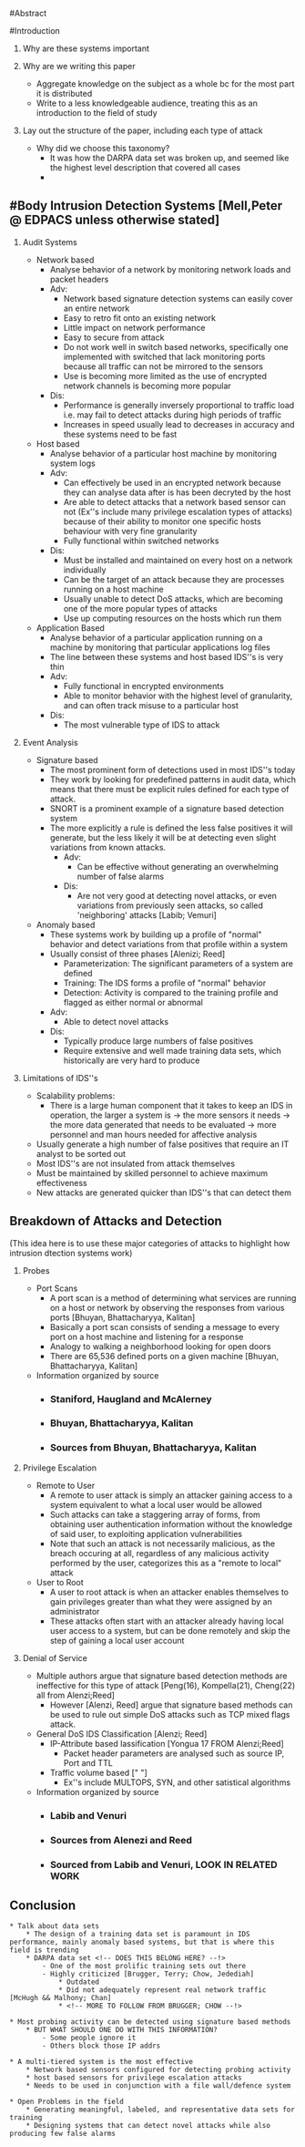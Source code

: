 #Abstract

#Introduction
1.  Why are these systems important

2.  Why are we writing this paper
    * Aggregate knowledge on the subject as a whole bc for the most part it is
        distributed
    * Write to a less knowledgeable audience, treating this as an introduction to
        the field of study

3. Lay out the structure of the paper, including each type of attack
    * Why did we choose this taxonomy?
        - It was how the DARPA data set was broken up, and seemed like the highest level description that covered all cases
        - <!-- JAKE, THIS IS WHERE YOU WILL TALK ABOUT THE DECISION TO MERGE YOUR TWO TOPICS --!>
    
#Body
Intrusion Detection Systems [Mell,Peter @ EDPACS unless otherwise stated]
-----------------------------
1.  Audit Systems
    * Network based
        * Analyse behavior of a network by monitoring network loads and packet headers
        * Adv:
            - Network based signature detection systems can easily cover an entire network
            - Easy to retro fit onto an existing network
            - Little impact on network performance
            - Easy to secure from attack
            - Do not work well in switch based networks, specifically one implemented with switched that lack monitoring ports because all traffic can not be mirrored to the sensors
            - Use is becoming more limited as the use of encrypted network channels is becoming more popular
        * Dis:
            - Performance is generally inversely proportional to traffic load i.e. may fail to detect attacks during high periods of traffic
            - Increases in speed usually lead to decreases in accuracy and these systems need to be fast
    * Host based
        * Analyse behavior of a particular host machine by monitoring system logs
        * Adv:
            - Can effectively be used in an encrypted network because they can analyse data after is has been decryted by the host
            - Are able to detect attacks that a network based sensor can not (Ex''s include many privilege escalation types of attacks) because of their ability to monitor one specific hosts behaviour with very fine granularity
            - Fully functional within switched networks
        * Dis:
            - Must be installed and maintained on every host on a network individually
            - Can be the target of an attack because they are processes running on a host machine
            - Usually unable to detect DoS attacks, which are becoming one of the more popular types of attacks 
            - Use up computing resources on the hosts which run them
    * Application Based
        * Analyse behavior of a particular application running on a machine by monitoring that particular applications log files
        * The line between these systems and host based IDS''s is very thin
        * Adv:
            - Fully functional in encrypted environments
            - Able to monitor behavior with the highest level of granularity, and can often track misuse to a particular host
        * Dis:
            - The most vulnerable type of IDS to attack

2.  Event Analysis
    * Signature based
        * The most prominent form of detections used in most IDS''s today
        * They work by looking for predefined patterns in audit data, which means that there must be explicit rules defined for each type of attack.
        * SNORT is a prominent example of a signature based detection system
        * The more explicitly a rule is defined the less false positives it will generate, but the less likely it will be at detecting even slight variations from known attacks.
            * Adv:
                - Can be effective without generating an overwhelming number of false alarms
            * Dis:
                - Are not very good at detecting novel attacks, or even variations from previously seen attacks, so called 'neighboring' attacks [Labib; Vemuri]
    * Anomaly based
        * These systems work by building up a profile of "normal" behavior and detect variations from that profile within a system
        * Usually consist of three phases [Alenizi; Reed]
            - Parameterization: The significant parameters of a system are defined
            - Training: The IDS forms a profile of "normal" behavior
            - Detection: Activity is compared to the training profile and flagged as either normal or abnormal
        * Adv:
            - Able to detect novel attacks
        * Dis:
            - Typically produce large numbers of false positives
            - Require extensive and well made training data sets, which historically are very hard to produce

3. Limitations of IDS''s 
    * Scalability problems: 
        - There is a large human component that it takes to keep an IDS in operation, the larger a system is -> the more sensors it needs -> the more data generated that needs to be evaluated -> more personnel and man hours needed for affective analysis
    * Usually generate a high number of false positives that require an IT analyst to be sorted out
    * Most IDS''s are not insulated from attack themselves
    * Must be maintained by skilled personnel to achieve maximum effectiveness
    * New attacks are generated quicker than IDS''s that can detect them

Breakdown of Attacks and Detection
------------------------------------
(This idea here is to use these major categories of attacks to highlight how intrusion dtection systems work)

1.  Probes
    * Port Scans
        - A port scan is a method of determining what services are running on a host or network by observing the responses from various ports [Bhuyan, Bhattacharyya, Kalitan]
        - Basically a port scan consists of sending a message to every port on a host machine and listening for a response
        - Analogy to walking a neighborhood looking for open doors
        - There are 65,536 defined ports on a given machine [Bhuyan, Bhattacharyya, Kalitan]
    * Information organized by source
        - ### Staniford, Haugland and McAlerney
        - ### Bhuyan, Bhattacharyya, Kalitan
        - ### Sources from Bhuyan, Bhattacharyya, Kalitan

2.  Privilege Escalation
    * Remote to User
        - A remote to user attack is simply an attacker gaining access to a system equivalent to what a local user would be allowed
        - Such attacks can take a staggering array of forms, from obtaining user authentication information without the knowledge of said user, to exploiting application vulnerabilities
        - Note that such an attack is not necessarily malicious, as the breach occuring at all, regardless of any malicious activity performed by the user, categorizes this as a "remote to local" attack
    * User to Root
        - A user to root attack is when an attacker enables themselves to gain privileges greater than what they were assigned by an administrator
        - These attacks often start with an attacker already having local user access to a system, but can be done remotely and skip the step of gaining a local user account
    
3.  Denial of Service
    * Multiple authors argue that signature based detection methods are ineffective for this type of attack [Peng(16), Kompella(21), Cheng(22) all from Alenzi;Reed]
        - However [Alenzi, Reed] argue that signature based methods can be used to rule out simple DoS attacks such as TCP mixed flags attack.
    * General DoS IDS Classification [Alenzi; Reed]
        - IP-Attribute based lassification [Yongua 17 FROM Alenzi;Reed]
            * Packet header parameters are analysed such as source IP, Port and TTL
        - Traffic volume based [" "]
            * Ex''s include MULTOPS, SYN, and other satistical algorithms
    * Information organized by source
        - ### Labib and Venuri
        - ### Sources from Alenezi and Reed
        - ### Sourced from Labib and Venuri, LOOK IN RELATED WORK
Conclusion
----------
    * Talk about data sets
        * The design of a training data set is paramount in IDS performance, mainly anomaly based systems, but that is where this field is trending
        * DARPA data set <!-- DOES THIS BELONG HERE? --!>
            - One of the most prolific training sets out there
            - Highly criticized [Brugger, Terry; Chow, Jedediah]
                * Outdated
                * Did not adequately represent real network traffic [McHugh && Malhony; Chan]
                * <!-- MORE TO FOLLOW FROM BRUGGER; CHOW --!>

    * Most probing activity can be detected using signature based methods
        * BUT WHAT SHOULD ONE DO WITH THIS INFORMATION?
            - Some people ignore it
            - Others block those IP addrs
        
    * A multi-tiered system is the most effective
        * Network based sensors configured for detecting probing activity
        * host based sensors for privilege escalation attacks
        * Needs to be used in conjunction with a file wall/defence system

    * Open Problems in the field
        * Generating meaningful, labeled, and representative data sets for training
        * Designing systems that can detect novel attacks while also producing few false alarms



